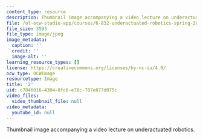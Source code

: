 ```yaml
---
content_type: resource
description: Thumbnail image accompanying a video lecture on underactuated robotics.
file: /ol-ocw-studio-app/courses/6-832-underactuated-robotics-spring-2009/c784601643048fc6e78c787e077d075c_2.jpg
file_size: 3593
file_type: image/jpeg
image_metadata:
  caption: ''
  credit: ''
  image-alt: ''
learning_resource_types: []
license: https://creativecommons.org/licenses/by-nc-sa/4.0/
ocw_type: OCWImage
resourcetype: Image
title: '2'
uid: c7846016-4304-8fc6-e78c-787e077d075c
video_files:
  video_thumbnail_file: null
video_metadata:
  youtube_id: null
---
```

Thumbnail image accompanying a video lecture on underactuated robotics.